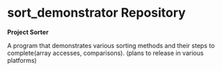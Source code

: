 # sort_demonstrator Repository

**Project Sorter**

A program that demonstrates various sorting methods and their steps to complete(array accesses, comparisons).
(plans to release in various platforms)
